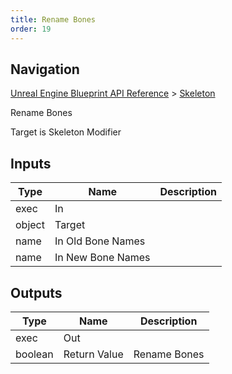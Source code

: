 ```yaml
---
title: Rename Bones
order: 19
---
```

## Navigation

[Unreal Engine Blueprint API Reference](https://dev.epicgames.com/documentation/en-us/unreal-engine/BlueprintAPI) > [Skeleton](https://dev.epicgames.com/documentation/en-us/unreal-engine/BlueprintAPI/Skeleton)

Rename Bones

Target is Skeleton Modifier

## Inputs

| Type | Name | Description |
| --- | --- | --- |
| exec | In |  |
| object | Target |  |
| name | In Old Bone Names |  |
| name | In New Bone Names |  |

## Outputs

| Type | Name | Description |
| --- | --- | --- |
| exec | Out |  |
| boolean | Return Value | Rename Bones |
